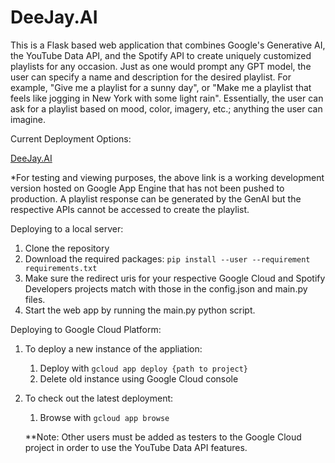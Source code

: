 # DeeJay.AI

This is a Flask based web application that combines Google's Generative AI, the YouTube Data API, and the Spotify API to create uniquely customized playlists for any occasion. Just as one would prompt any GPT model, the user can specify a name and description for the desired playlist. For example, "Give me a playlist for a sunny day", or "Make me a playlist that feels like jogging in New York with some light rain". Essentially, the user can ask for a playlist based on mood, color, imagery, etc.; anything the user can imagine. 

Current Deployment Options:

[DeeJay.AI](https://djai-411603.uc.r.appspot.com/)

*For testing and viewing purposes, the above link is a working development version hosted on Google App Engine that has not been pushed to production. A playlist response can be generated by the GenAI but the respective APIs cannot be accessed to create the playlist. 

Deploying to a local server:
1. Clone the repository
2. Download the required packages: `pip install --user --requirement requirements.txt`
3. Make sure the redirect uris for your respective Google Cloud and Spotify Developers projects match with those in the config.json and main.py files. 
4. Start the web app by running the main.py python script. 

Deploying to Google Cloud Platform:
1. To deploy a new instance of the appliation:
    1. Deploy with `gcloud app deploy {path to project}`
    2. Delete old instance using Google Cloud console
1. To check out the latest deployment:
    1. Browse with `gcloud app browse`

    **Note: Other users must be added as testers to the Google Cloud project in order to use the YouTube Data API features. 
